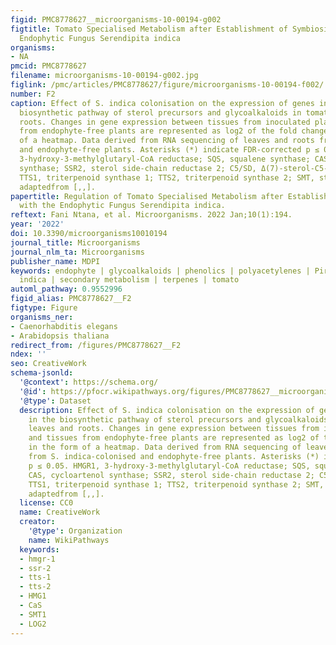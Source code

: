 ```yaml
---
figid: PMC8778627__microorganisms-10-00194-g002
figtitle: Tomato Specialised Metabolism after Establishment of Symbiosis with the
  Endophytic Fungus Serendipita indica
organisms:
- NA
pmcid: PMC8778627
filename: microorganisms-10-00194-g002.jpg
figlink: /pmc/articles/PMC8778627/figure/microorganisms-10-00194-f002/
number: F2
caption: Effect of S. indica colonisation on the expression of genes involved in the
  biosynthetic pathway of sterol precursors and glycoalkaloids in tomato leaves and
  roots. Changes in gene expression between tissues from inoculated plants and tissues
  from endophyte-free plants are represented as log2 of the fold change in the form
  of a heatmap. Data derived from RNA sequencing of leaves and roots from S. indica-colonised
  and endophyte-free plants. Asterisks (*) indicate FDR-corrected p ≤ 0.05. HMGR1,
  3-hydroxy-3-methylglutaryl-CoA reductase; SQS, squalene synthase; CAS, cycloartenol
  synthase; SSR2, sterol side-chain reductase 2; C5/SD, Δ(7)-sterol-C5-desaturase;
  TTS1, triterpenoid synthase 1; TTS2, triterpenoid synthase 2; SMT, sterol methyltransferase;
  adaptedfrom [,,].
papertitle: Regulation of Tomato Specialised Metabolism after Establishment of Symbiosis
  with the Endophytic Fungus Serendipita indica.
reftext: Fani Ntana, et al. Microorganisms. 2022 Jan;10(1):194.
year: '2022'
doi: 10.3390/microorganisms10010194
journal_title: Microorganisms
journal_nlm_ta: Microorganisms
publisher_name: MDPI
keywords: endophyte | glycoalkaloids | phenolics | polyacetylenes | Piriformospora
  indica | secondary metabolism | terpenes | tomato
automl_pathway: 0.9552996
figid_alias: PMC8778627__F2
figtype: Figure
organisms_ner:
- Caenorhabditis elegans
- Arabidopsis thaliana
redirect_from: /figures/PMC8778627__F2
ndex: ''
seo: CreativeWork
schema-jsonld:
  '@context': https://schema.org/
  '@id': https://pfocr.wikipathways.org/figures/PMC8778627__microorganisms-10-00194-g002.html
  '@type': Dataset
  description: Effect of S. indica colonisation on the expression of genes involved
    in the biosynthetic pathway of sterol precursors and glycoalkaloids in tomato
    leaves and roots. Changes in gene expression between tissues from inoculated plants
    and tissues from endophyte-free plants are represented as log2 of the fold change
    in the form of a heatmap. Data derived from RNA sequencing of leaves and roots
    from S. indica-colonised and endophyte-free plants. Asterisks (*) indicate FDR-corrected
    p ≤ 0.05. HMGR1, 3-hydroxy-3-methylglutaryl-CoA reductase; SQS, squalene synthase;
    CAS, cycloartenol synthase; SSR2, sterol side-chain reductase 2; C5/SD, Δ(7)-sterol-C5-desaturase;
    TTS1, triterpenoid synthase 1; TTS2, triterpenoid synthase 2; SMT, sterol methyltransferase;
    adaptedfrom [,,].
  license: CC0
  name: CreativeWork
  creator:
    '@type': Organization
    name: WikiPathways
  keywords:
  - hmgr-1
  - ssr-2
  - tts-1
  - tts-2
  - HMG1
  - CaS
  - SMT1
  - LOG2
---
```

